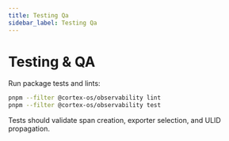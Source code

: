 ```yaml
---
title: Testing Qa
sidebar_label: Testing Qa
---
```


# Testing & QA

Run package tests and lints:

```bash
pnpm --filter @cortex-os/observability lint
pnpm --filter @cortex-os/observability test
```

Tests should validate span creation, exporter selection, and ULID propagation.

